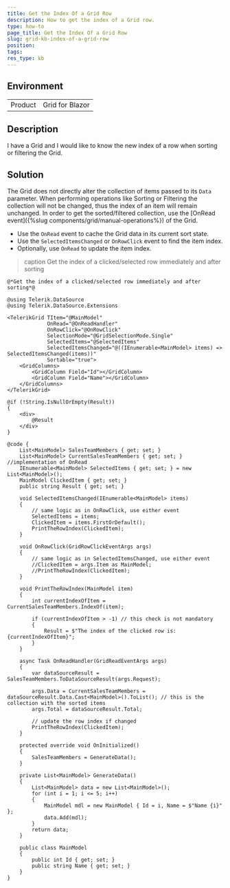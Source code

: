 ```yaml
---
title: Get the Index Of a Grid Row
description: How to get the index of a Grid row.
type: how-to
page_title: Get the Index Of a Grid Row
slug: grid-kb-index-of-a-grid-row
position: 
tags: 
res_type: kb
---
```


## Environment
<table>
	<tbody>
		<tr>
			<td>Product</td>
			<td>Grid for Blazor</td>
		</tr>
	</tbody>
</table>

## Description

I have a Grid and I would like to know the new index of a row when sorting or filtering the Grid. 


## Solution

The Grid does not directly alter the collection of items passed to its `Data` parameter. When performing operations like Sorting or Filtering the collection will not be changed, thus the index of an item will remain unchanged. In order to get the sorted/filtered collection, use the [OnRead event]({%slug components/grid/manual-operations%}) of the Grid.

* Use the `OnRead` event to cache the Grid data in its current sort state.
* Use the `SelectedItemsChanged` or `OnRowClick` event to find the item index.
* Optionally, use `OnRead` to update the item index.

>caption Get the index of a clicked/selected row immediately and after sorting

````CSHTML
@*Get the index of a clicked/selected row immediately and after sorting*@

@using Telerik.DataSource
@using Telerik.DataSource.Extensions

<TelerikGrid TItem="@MainModel"
             OnRead="@OnReadHandler"
             OnRowClick="@OnRowClick"
             SelectionMode="@GridSelectionMode.Single"
             SelectedItems="@SelectedItems"
             SelectedItemsChanged="@((IEnumerable<MainModel> items) => SelectedItemsChanged(items))"
             Sortable="true">
    <GridColumns>
        <GridColumn Field="Id"></GridColumn>
        <GridColumn Field="Name"></GridColumn>
    </GridColumns>
</TelerikGrid>

@if (!String.IsNullOrEmpty(Result))
{
    <div>
        @Result
    </div>
}

@code {
    List<MainModel> SalesTeamMembers { get; set; }
    List<MainModel> CurrentSalesTeamMembers { get; set; } //implementation of OnRead
    IEnumerable<MainModel> SelectedItems { get; set; } = new List<MainModel>();
    MainModel ClickedItem { get; set; }
    public string Result { get; set; }

    void SelectedItemsChanged(IEnumerable<MainModel> items)
    {
        // same logic as in OnRowClick, use either event
        SelectedItems = items;
        ClickedItem = items.FirstOrDefault();
        PrintTheRowIndex(ClickedItem);
    }

    void OnRowClick(GridRowClickEventArgs args)
    {
        // same logic as in SelectedItemsChanged, use either event
        //ClickedItem = args.Item as MainModel;
        //PrintTheRowIndex(ClickedItem);
    }

    void PrintTheRowIndex(MainModel item)
    {
        int currentIndexOfItem = CurrentSalesTeamMembers.IndexOf(item);

        if (currentIndexOfItem > -1) // this check is not mandatory
        {
            Result = $"The index of the clicked row is: {currentIndexOfItem}";
        }
    }

    async Task OnReadHandler(GridReadEventArgs args)
    {
        var dataSourceResult = SalesTeamMembers.ToDataSourceResult(args.Request);

        args.Data = CurrentSalesTeamMembers = dataSourceResult.Data.Cast<MainModel>().ToList(); // this is the collection with the sorted items
        args.Total = dataSourceResult.Total;

        // update the row index if changed
        PrintTheRowIndex(ClickedItem);
    }

    protected override void OnInitialized()
    {
        SalesTeamMembers = GenerateData();
    }

    private List<MainModel> GenerateData()
    {
        List<MainModel> data = new List<MainModel>();
        for (int i = 1; i <= 5; i++)
        {
            MainModel mdl = new MainModel { Id = i, Name = $"Name {i}" };
            data.Add(mdl);
        }
        return data;
    }

    public class MainModel
    {
        public int Id { get; set; }
        public string Name { get; set; }
    }
}
````
